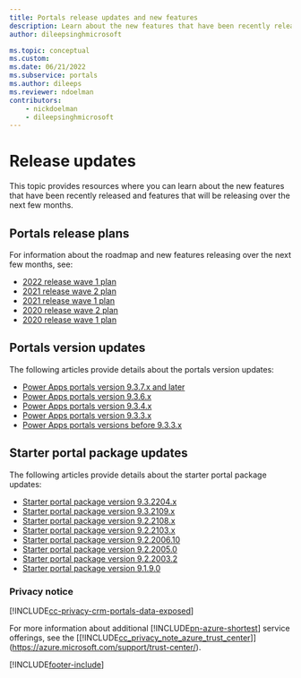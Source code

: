 ```yaml
---
title: Portals release updates and new features
description: Learn about the new features that have been recently released for Power Apps portals, and features that will be releasing over the next few months.
author: dileepsinghmicrosoft

ms.topic: conceptual
ms.custom: 
ms.date: 06/21/2022
ms.subservice: portals
ms.author: dileeps
ms.reviewer: ndoelman
contributors:
    - nickdoelman
    - dileepsinghmicrosoft
---
```


# Release updates

This topic provides resources where you can learn about the new features that have been recently released and features that will be releasing over the next few months.

## Portals release plans

For information about the roadmap and new features releasing over the next few months, see:

- [2022 release wave 1 plan](/power-platform-release-plan/2022wave1/power-apps-portals/)
- [2021 release wave 2 plan](/power-platform-release-plan/2021wave2/power-apps-portals/)
- [2021 release wave 1 plan](/power-platform-release-plan/2021wave1/power-apps-portals/)
- [2020 release wave 2 plan](/power-platform-release-plan/2020wave2/power-apps/planned-features#power-apps-portals-improvements)
- [2020 release wave 1 plan](/power-platform-release-plan/2020wave1/microsoft-powerapps/planned-features#power-apps-portals-improvements)

## Portals version updates

The following articles provide details about the portals version updates:

- [Power Apps portals version 9.3.7.x and later](/power-platform/released-versions/portals)
- [Power Apps portals version 9.3.6.x](versions/version-9.3.6.x.md)
- [Power Apps portals version 9.3.4.x](versions/version-9.3.4.x.md)
- [Power Apps portals version 9.3.3.x](versions/version-9.3.3.x.md)
- [Power Apps portals versions before 9.3.3.x](versions/versions-before-9.3.3.x.md)

## Starter portal package updates

The following articles provide details about the starter portal package updates:

- [Starter portal package version 9.3.2204.x](versions/package-version-9.3.2204.md)
- [Starter portal package version 9.3.2109.x](versions/package-version-9.3.2109.md)
- [Starter portal package version 9.2.2108.x](versions/package-version-9.2.2108.md)
- [Starter portal package version 9.2.2103.x](versions/package-version-9.2.2103.md)
- [Starter portal package version 9.2.2006.10](https://support.microsoft.com/topic/power-portal-packages-version-9-2-2006-10-release-b8357265-5148-c1a0-fdb0-d5ad7db30e10)
- [Starter portal package version 9.2.2005.0](https://support.microsoft.com/topic/dynamics-365-service-portal-solution-packages-release-9-2-2005-0-a0c176d0-d9dc-6236-87ea-243b92cd87b0)
- [Starter portal package version 9.2.2003.2](https://support.microsoft.com/topic/dynamics-365-service-portal-solution-packages-release-9-2-2003-2-7f556cae-1f68-2b5f-3a11-b2b4977e49d8)
- [Starter portal package version 9.1.9.0](https://support.microsoft.com/topic/portal-solution-release-version-9-1-9-0-for-microsoft-dynamics-365-5fdcd754-2064-be3c-0fa8-463391fa1769) 

### Privacy notice

[!INCLUDE[cc-privacy-crm-portals-data-exposed](../../includes/cc-privacy-crm-portals-data-exposed.md)]

For more information about additional [!INCLUDE[pn-azure-shortest](../../includes/pn-azure-shortest.md)] service offerings, see the [[!INCLUDE[cc_privacy_note_azure_trust_center](../../includes/cc_privacy_note_azure_trust_center.md)]](https://azure.microsoft.com/support/trust-center/).  


[!INCLUDE[footer-include](../../includes/footer-banner.md)]
